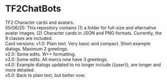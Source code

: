 # TF2ChatBots
TF2 Character cards and avatars.  
05/06/25: This repository contains (1) a folder for full-size and alternative avatar images. (2) Character cards in JSON and PNG formats. Currently, the 9 classes are included.  
Card versions:
v1.0: Plain text. Very basic and compact. Short example dialogs. Maximum 2 greetings.  
v2.0: Some edits. W++ formatting.  
v3.0: Some edits. All mercs now have 3 greetings.  
v4.0: Example dialogs updated to no longer include {{user}}, are longer and more detailed.  
v5.0: Back to plain text, but better now.  